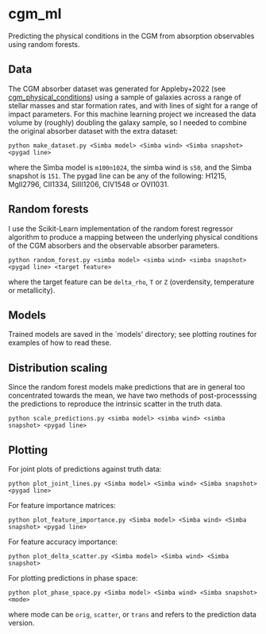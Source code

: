 # cgm_ml
Predicting the physical conditions in the CGM from absorption observables using random forests.

## Data

The CGM absorber dataset was generated for Appleby+2022 (see [cgm_physical_conditions](https://github.com/sarahappleby/cgm_physical_conditions)) 
using a sample of galaxies across a range of stellar masses and star formation rates, and with lines of sight for a range of impact parameters.
For this machine learning project we increased the data volume by (roughly) doubling the galaxy sample, so I needed to combine the original 
absorber dataset with the extra dataset: 
```
python make_dataset.py <Simba model> <Simba wind> <Simba snapshot> <pygad line>
```
where the Simba model is `m100n1024`, the simba wind is `s50`, and the Simba snapshot is `151`. The pygad line can be any of the following: H1215, 
MgII2796, CII1334, SiIII1206, CIV1548 or OVI1031.

## Random forests

I use the Scikit-Learn implementation of the random forest regressor algorithm to produce a mapping between the underlying physical conditions of 
the CGM absorbers and the observable absorber parameters.
```
python random_forest.py <simba model> <simba wind> <simba snapshot> <pygad line> <target feature>
```
where the target feature can be `delta_rho`, `T` or `Z` (overdensity, temperature or metallicity).

## Models

Trained models are saved in the `models' directory; see plotting routines for examples of how to read these.

## Distribution scaling

Since the random forest models make predictions that are in general too concentrated towards the mean, we have two methods of post-processsing the
predictions to reproduce the intrinsic scatter in the truth data.

```
python scale_predictions.py <simba model> <simba wind> <simba snapshot> <pygad line>
```

## Plotting

For joint plots of predictions against truth data:
```
python plot_joint_lines.py <Simba model> <Simba wind> <Simba snapshot> <pygad line>
```
For feature importance matrices:
```
python plot_feature_importance.py <Simba model> <Simba wind> <Simba snapshot> <pygad line>
```
For feature accuracy importance:
```
python plot_delta_scatter.py <Simba model> <Simba wind> <Simba snapshot>
```
For plotting predictions in phase space:
```
python plot_phase_space.py <Simba model> <Simba wind> <Simba snapshot> <mode>
```
where mode can be `orig`, `scatter`, or `trans` and refers to the prediction data version.

